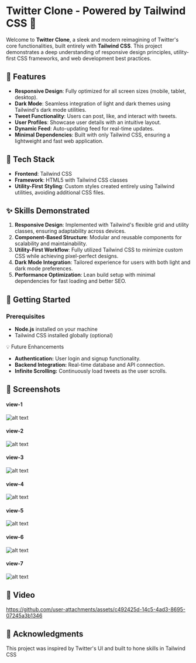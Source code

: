 # Twitter Clone - Powered by Tailwind CSS 🚀

Welcome to **Twitter Clone**, a sleek and modern reimagining of Twitter's core functionalities, built entirely with **Tailwind CSS**. This project demonstrates a deep understanding of responsive design principles, utility-first CSS frameworks, and web development best practices.

## 🌟 Features

- **Responsive Design**: Fully optimized for all screen sizes (mobile, tablet, desktop).
- **Dark Mode**: Seamless integration of light and dark themes using Tailwind's dark mode utilities.
- **Tweet Functionality**: Users can post, like, and interact with tweets.
- **User Profiles**: Showcase user details with an intuitive layout.
- **Dynamic Feed**: Auto-updating feed for real-time updates.
- **Minimal Dependencies**: Built with only Tailwind CSS, ensuring a lightweight and fast web application.

## 🔧 Tech Stack

- **Frontend**: Tailwind CSS
- **Framework**: HTML5 with Tailwind CSS classes
- **Utility-First Styling**: Custom styles created entirely using Tailwind utilities, avoiding additional CSS files.

## ✨ Skills Demonstrated

1. **Responsive Design**: Implemented with Tailwind's flexible grid and utility classes, ensuring adaptability across devices.
2. **Component-Based Structure**: Modular and reusable components for scalability and maintainability.
3. **Utility-First Workflow**: Fully utilized Tailwind CSS to minimize custom CSS while achieving pixel-perfect designs.
4. **Dark Mode Integration**: Tailored experience for users with both light and dark mode preferences.
5. **Performance Optimization**: Lean build setup with minimal dependencies for fast loading and better SEO.

## 🚀 Getting Started

### Prerequisites

- **Node.js** installed on your machine
- Tailwind CSS installed globally (optional)

💡 Future Enhancements
- **Authentication:** User login and signup functionality.
- **Backend Integration:** Real-time database and API connection.
- **Infinite Scrolling:** Continuously load tweets as the user scrolls.

## 📸 Screenshots
#### view-1
![alt text](image.png)
#### view-2
![alt text](image-1.png)
#### view-3
![alt text](image-2.png)
#### view-4
![alt text](image-3.png)
#### view-5
![alt text](image-4.png)
#### view-6
![alt text](image-5.png)
#### view-7
![alt text](image-6.png)

## 🎥 Video


https://github.com/user-attachments/assets/c492425d-14c5-4ad3-8695-07245a3b1346



## 👏 Acknowledgments
This project was inspired by Twitter's UI and built to hone skills in Tailwind CSS

